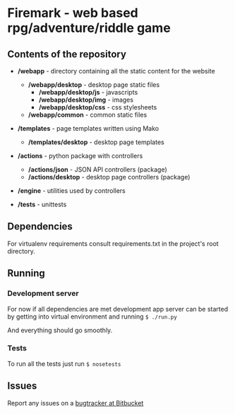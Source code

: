 # Firemark - web based rpg/adventure/riddle game

## Contents of the repository

* **/webapp** - directory containing all the static content for the website
    * **/webapp/desktop** - desktop page static files
        * **/webapp/desktop/js** - javascripts
        * **/webapp/desktop/img** - images
        * **/webapp/desktop/css** - css stylesheets
    * **/webapp/common** - common static files

* **/templates** - page templates written using Mako
    * **/templates/desktop** - desktop page templates

* **/actions** - python package with controllers
    * **/actions/json** - JSON API controllers (package)
    * **/actions/desktop** - desktop page controllers (package)

* **/engine** - utilities used by controllers

* **/tests** - unittests

## Dependencies

For virtualenv requirements consult requirements.txt in the project's root
directory.

## Running

### Development server

For now if all dependencies are met development app server can be started by
getting into virtual environment and running `$ ./run.py`

And everything should go smoothly.

### Tests

To run all the tests just run `$ nosetests`

## Issues

Report any issues on a
[bugtracker at Bitbucket](https://bitbucket.org/kosarock/firemark/issues)

